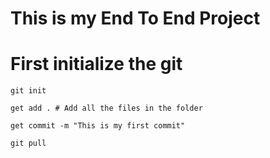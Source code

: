# This is my End To End Project

# First initialize the git

```
git init
```

```
get add . # Add all the files in the folder
```
```
get commit -m "This is my first commit"
```
```
git pull
```